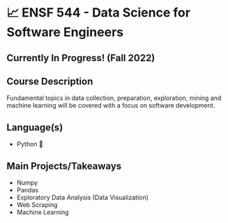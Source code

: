 # 📈 ENSF 544 - Data Science for Software Engineers

## Currently In Progress! (Fall 2022)


## Course Description
Fundamental topics in data collection, preparation, exploration, mining and machine learning will be covered with a focus on software development.

## Language(s)
- Python 🐍

## Main Projects/Takeaways
- Numpy
- Pandas
- Exploratory Data Analysis (Data Visualization)
- Web Scraping
- Machine Learning

